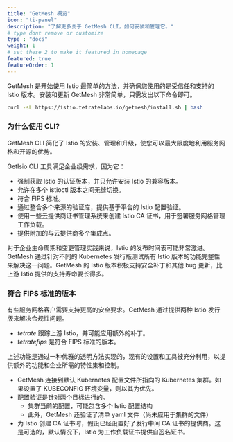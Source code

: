 ```yaml
---
title: "GetMesh 概览"
icon: "ti-panel"
description: "了解更多关于 GetMesh CLI，如何安装和管理它。"
# type dont remove or customize
type : "docs"
weight: 1
# set these 2 to make it featured in homepage
featured: true
featureOrder: 1
---
```


GetMesh 是开始使用 Istio 最简单的方法，并确保您使用的是受信任和支持的 Istio 版本。安装和更新 GetMesh 非常简单，只需发出以下命令即可。

```sh
curl -sL https://istio.tetratelabs.io/getmesh/install.sh | bash
```

### 为什么使用 CLI?

GetMesh CLI 简化了 Istio 的安装、管理和升级，使您可以最大限度地利用服务网格和开源的优势。

GetIsio CLI 工具满足企业级需求，因为它：

- 强制获取 Istio 的认证版本，并只允许安装 Istio 的兼容版本。
- 允许在多个 istioctl 版本之间无缝切换。
- 符合 FIPS 标准。
- 通过整合多个来源的验证库，提供基于平台的 Istio 配置验证。
- 使用一些云提供商证书管理系统来创建 Istio CA 证书，用于签署服务网格管理工作负载。
- 提供附加的与云提供商多个集成点。

对于企业生命周期和变更管理实践来说，Istio 的发布时间表可能非常激进。GetMesh 通过针对不同的 Kubernetes 发行版测试所有 Istio 版本的功能完整性来解决这一问题。GetMesh 的 Istio 版本积极支持安全补丁和其他 bug 更新，比上游 Istio 提供的支持寿命要长得多。

### 符合 FIPS 标准的版本

有些服务网格客户需要支持更高的安全要求。GetMesh 通过提供两种 Istio 发行版来解决合规性问题。

- *tetrate* 跟踪上游 Istio，并可能应用额外的补丁。
- *tetratefips* 是符合 FIPS 标准的版本。

上述功能是通过一种优雅的透明方法实现的，现有的设置和工具被充分利用，以提供额外的功能和企业所需的特性集和控制。

- GetMesh 连接到默认 Kubernetes 配置文件所指向的 Kubernetes 集群。如果设置了 KUBECONFIG 环境变量，则以其为优先。
- 配置验证是针对两个目标进行的。
  - 集群当前的配置，可能包含多个 Istio 配置结构
  - 此外，GetMesh 还验证了清单 yaml 文件（尚未应用于集群的文件）
- 为 Istio 创建 CA 证书时，假设已经设置好了发行中间 CA 证书的提供商。这是可选的，默认情况下，Istio 为工作负载证书提供自签名证书。
